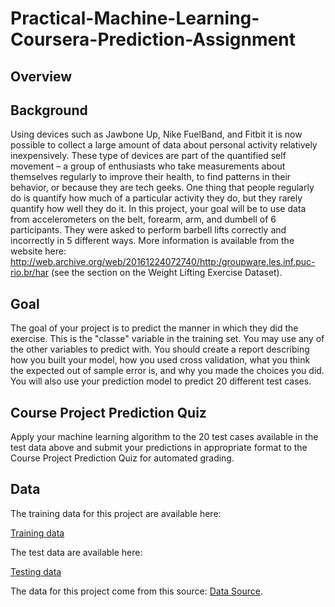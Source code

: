 # Practical-Machine-Learning-Coursera-Prediction-Assignment

## Overview

## Background
Using devices such as Jawbone Up, Nike FuelBand, and Fitbit it is now possible to collect a large amount of data about personal activity relatively inexpensively. These type of devices are part of the quantified self movement – a group of enthusiasts who take measurements about themselves regularly to improve their health, to find patterns in their behavior, or because they are tech geeks. One thing that people regularly do is quantify how much of a particular activity they do, but they rarely quantify how well they do it. In this project, your goal will be to use data from accelerometers on the belt, forearm, arm, and dumbell of 6 participants. They were asked to perform barbell lifts correctly and incorrectly in 5 different ways. More information is available from the website here: <http://web.archive.org/web/20161224072740/http:/groupware.les.inf.puc-rio.br/har> (see the section on the Weight Lifting Exercise Dataset).


## Goal
The goal of your project is to predict the manner in which they did the exercise. This is the "classe" variable in the training set. You may use any of the other variables to predict with. You should create a report describing how you built your model, how you used cross validation, what you think the expected out of sample error is, and why you made the choices you did. You will also use your prediction model to predict 20 different test cases.

## Course Project Prediction Quiz 

Apply your machine learning algorithm to the 20 test cases available in the test data above and submit your predictions in appropriate format to the Course Project Prediction Quiz for automated grading.

## Data

The training data for this project are available here:

[Training data](https://d396qusza40orc.cloudfront.net/predmachlearn/pml-training.csv)

The test data are available here:

[Testing data](https://d396qusza40orc.cloudfront.net/predmachlearn/pml-testing.csv)

The data for this project come from this source: [Data Source](http://web.archive.org/web/20161224072740/http:/groupware.les.inf.puc-rio.br/har).


